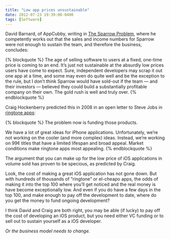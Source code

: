 ```yaml
---
title: "Low app prices unsustainable"
date: 2012-07-23 19:39:00-0400
tags: [Software]
---
```


David Barnard, of AppCubby, writing in [The Sparrow Problem](http://appcubby.com/blog/the-sparrow-problem/), where he competently works out that the sales and income numbers for Sparrow were not enough to sustain the team, and therefore the business, concludes:

{% blockquote %}
The age of selling software to users at a fixed, one-time price is coming to an end. It’s just not sustainable at the absurdly low prices users have come to expect. Sure, independent developers may scrap it out one app at a time, and some may even do quite well and be the exception to the rule, but I don’t think Sparrow would have sold-out if the team — and their investors — believed they could build a substantially profitable company on their own. The gold rush is well and truly over.
{% endblockquote %}

Craig Hockenberry predicted this in 2008 in an open letter to Steve Jobs in [ringtone apps](http://furbo.org/2008/12/09/ring-tone-apps/):

{% blockquote %}
The problem now is funding those products.

We have a lot of great ideas for iPhone applications. Unfortunately, we’re not working on the cooler (and more complex) ideas. Instead, we’re working on 99¢ titles that have a limited lifespan and broad appeal. Market conditions make ringtone apps most appealing.
{% endblockquote %}

The argument that you can make up for the low price of iOS applications in volume sold has proven to be specious, as predicted by Craig.

Look, the cost of making a great iOS application has not gone down. But with hundreds of thousands of “ringtone” or el-cheapo apps, the odds of making it into the top 100 where you’ll get noticed and the real money is have become exceptionally low. And even if you do have a few days in the top 100, and make enough to pay off the development to date, where do you get the money to fund ongoing development?

I think David and Craig are both right, you may be able (if lucky) to pay off the cost of developing an iOS product, but you need either VC funding or to sell out to sustain yourself as a iOS developer.

*Or the business model needs to change.*
